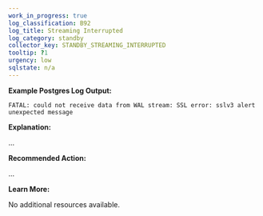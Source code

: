 ```yaml
---
work_in_progress: true
log_classification: B92
log_title: Streaming Interrupted
log_category: standby
collector_key: STANDBY_STREAMING_INTERRUPTED
tooltip: ?1
urgency: low
sqlstate: n/a
---
```


**Example Postgres Log Output:**

```
FATAL: could not receive data from WAL stream: SSL error: sslv3 alert unexpected message
```

**Explanation:**

...

**Recommended Action:**

...

**Learn More:**

No additional resources available.
